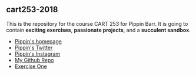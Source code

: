 ## cart253-2018
This is the repository for the course CART 253 for Pippin Barr.
It is going to contain __exciting exercises__, __passionate projects__,
and a __succulent sandbox__.
- [Pippin's homepage](https://www.pippinbarr.com/)
- [Pippin's Twitter](https://www.twitter.com/pippinbarr)
- [Pippin's Instagram](https://www.instagram.com/pippinbarr)
- [My Github Repo](https://potamianos.github.io/cart253-2018/)
- [Exercise One](https://potamianos.github.io/cart253-2018/Exercises/Exercise1/)
